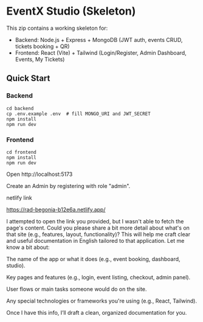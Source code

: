 # EventX Studio (Skeleton)

This zip contains a working skeleton for:
- Backend: Node.js + Express + MongoDB (JWT auth, events CRUD, tickets booking + QR)
- Frontend: React (Vite) + Tailwind (Login/Register, Admin Dashboard, Events, My Tickets)

## Quick Start

### Backend
```
cd backend
cp .env.example .env  # fill MONGO_URI and JWT_SECRET
npm install
npm run dev
```

### Frontend
```
cd frontend
npm install
npm run dev
```

Open http://localhost:5173

Create an Admin by registering with role "admin".

netlify link

https://rad-begonia-b12e6a.netlify.app/


I attempted to open the link you provided, but I wasn't able to fetch the page's content. Could you please share a bit more detail about what's on that site (e.g., features, layout, functionality)? This will help me craft clear and useful documentation in English tailored to that application. Let me know a bit about:

The name of the app or what it does (e.g., event booking, dashboard, studio).

Key pages and features (e.g., login, event listing, checkout, admin panel).

User flows or main tasks someone would do on the site.

Any special technologies or frameworks you're using (e.g., React, Tailwind).

Once I have this info, I’ll draft a clean, organized documentation for you.
